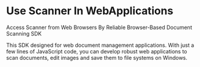 # Use Scanner In WebApplications
Access Scanner from Web Browsers By Reliable Browser-Based Document Scanning SDK

This SDK designed for web document management applications. With just a few lines of JavaScript code, you can develop robust web applications to scan documents, edit images and save them to file systems on Windows.
